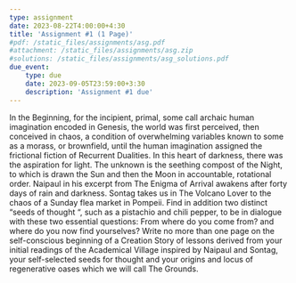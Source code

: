 ```yaml
---
type: assignment
date: 2023-08-22T4:00:00+4:30
title: 'Assignment #1 (1 Page)'
#pdf: /static_files/assignments/asg.pdf
#attachment: /static_files/assignments/asg.zip
#solutions: /static_files/assignments/asg_solutions.pdf
due_event: 
    type: due
    date: 2023-09-05T23:59:00+3:30
    description: 'Assignment #1 due'
---
```

In the Beginning, for the incipient, primal, some call archaic human imagination encoded in Genesis, the world was first perceived, then conceived in chaos, a condition of overwhelming variables known to some as a morass, or brownfield, until the human imagination assigned the frictional fiction of Recurrent Dualities. In this heart of darkness, there was the aspiration for light. The unknown is the seething compost of the Night, to which is drawn the Sun and then the Moon in accountable, rotational order. Naipaul in his excerpt from The Enigma of Arrival awakens after forty days of rain and darkness. Sontag takes us in The Volcano Lover to the chaos of a Sunday flea market in Pompeii. Find in addition two distinct “seeds of thought “, such as a pistachio and chili pepper, to be in dialogue with these two essential questions: From where do you come from? and where do you now find yourselves? Write no more than one page on the self-conscious beginning of a Creation Story of lessons derived from your initial readings of the Academical Village inspired by Naipaul and Sontag, your self-selected seeds for thought and your origins and locus of regenerative oases which we will call The Grounds.
